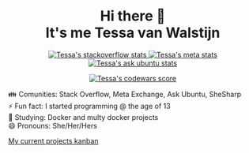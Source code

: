 <h1 align="center">Hi there 👋<br>It's me Tessa van Walstijn</h1>

<p align="center">
  <a href="https://stackoverflow.com/users/7185314/tessavwalstijn">
    <img alt="Tessa's stackoverflow stats" src="http://api.sqbl.me/se/?userId=7185314&seSite=stackoverflow">
  </a>
  <a href="https://meta.stackexchange.com/users/388239/tessavwalstijn">
    <img alt="Tessa's meta stats" src="http://api.sqbl.me/se/?userId=388239&seSite=meta">
  </a>
  <a href="https://askubuntu.com/users/796646/tessavwalstijn">
    <img alt="Tessa's ask ubuntu stats" src="http://api.sqbl.me/se/?userId=796646&seSite=askubuntu">
  </a>
</p>

<p align="center">
  <a href="https://www.codewars.com/users/TessavWalstijn">
    <img alt="Tessa's codewars score" src="https://www.codewars.com/users/TessavWalstijn/badges/large">
  </a>
</p>

👪 Comunities: Stack Overflow, Meta Exchange, Ask Ubuntu, SheSharp  
⚡ Fun fact: I started programming @ the age of 13  
🌱 Studying: Docker and multy docker projects  
😄 Pronouns: She/Her/Hers

[My current projects kanban](https://github.com/users/TessavWalstijn/projects/1)

[//]: <> (
  <img alt="Tessa's github text" src="https://i.ibb.co/zXszQ4H/github-readme-v2.png" width="500px">
  <img alt="Tessa's github stats" src="https://github-readme-stats.vercel.app/api?username=tessavwalstijn&show_icons=true&count_private=true&hide=stars&title_color=f2f2f3&text_color=b4b8bc&icon_color=f2f2f3&bg_color=2d2d2d&hide_border=true"><br> 
)
